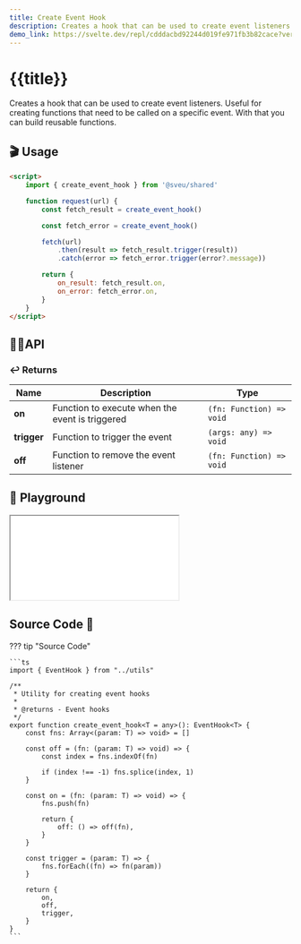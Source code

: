 ```yaml
---
title: Create Event Hook
description: Creates a hook that can be used to create event listeners.
demo_link: https://svelte.dev/repl/cdddacbd92244d019fe971fb3b82cace?version=3.55.1
---
```


# {{title}}

Creates a hook that can be used to create event listeners. Useful for creating functions that need to be called on a specific event. With that you can build reusable functions.

## 🎬 Usage

```html
<script>
    import { create_event_hook } from '@sveu/shared'

    function request(url) {
        const fetch_result = create_event_hook()

        const fetch_error = create_event_hook()

        fetch(url)
            .then(result => fetch_result.trigger(result))
            .catch(error => fetch_error.trigger(error?.message))

        return {
            on_result: fetch_result.on,
            on_error: fetch_error.on,
        }
    }
</script>
```

## 👩‍💻API

### ↩️ Returns

| Name                | Description                                          | Type                      |
| ------------------- | ---------------------------------------------------- | ------------------------- |
| **on**              | Function to execute when the event is triggered      | `(fn: Function) => void`  |
| **trigger**         | Function to trigger the event                        | `(args: any) => void`     |
| **off**             | Function to remove the event listener                | `(fn: Function) => void`  |


## 🧪 Playground

<iframe class="h-120 w-full" src="{{demo_link}}"></iframe>

## Source Code 👀

??? tip "Source Code"

    ```ts
    import { EventHook } from "../utils"

    /**
     * Utility for creating event hooks
     *
     * @returns - Event hooks
     */
    export function create_event_hook<T = any>(): EventHook<T> {
        const fns: Array<(param: T) => void> = []

        const off = (fn: (param: T) => void) => {
            const index = fns.indexOf(fn)

            if (index !== -1) fns.splice(index, 1)
        }

        const on = (fn: (param: T) => void) => {
            fns.push(fn)

            return {
                off: () => off(fn),
            }
        }

        const trigger = (param: T) => {
            fns.forEach((fn) => fn(param))
        }

        return {
            on,
            off,
            trigger,
        }
    }
    ```
